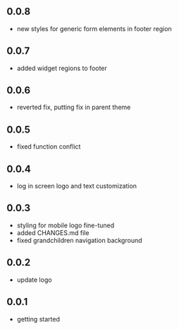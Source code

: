 ## 0.0.8
+ new styles for generic form elements in footer region

## 0.0.7
+ added widget regions to footer

## 0.0.6
+ reverted fix, putting fix in parent theme

## 0.0.5
+ fixed function conflict

## 0.0.4
+ log in screen logo and text customization

## 0.0.3
+ styling for mobile logo fine-tuned
+ added CHANGES.md file
+ fixed grandchildren navigation background

## 0.0.2
+ update logo

## 0.0.1
+ getting started
